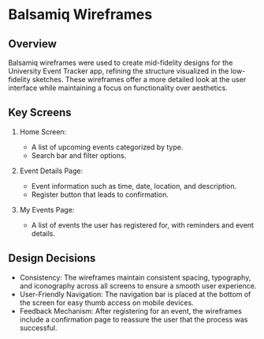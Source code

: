 # Balsamiq Wireframes

## Overview
Balsamiq wireframes were used to create mid-fidelity designs for the University Event Tracker app, refining the structure visualized in the low-fidelity sketches. These wireframes offer a more detailed look at the user interface while maintaining a focus on functionality over aesthetics.

## Key Screens
1. Home Screen:
   - A list of upcoming events categorized by type.
   - Search bar and filter options.
   
2. Event Details Page:
   - Event information such as time, date, location, and description.
   - Register button that leads to confirmation.
   
3. My Events Page:
   - A list of events the user has registered for, with reminders and event details.

## Design Decisions
- Consistency: The wireframes maintain consistent spacing, typography, and iconography across all screens to ensure a smooth user experience.
- User-Friendly Navigation: The navigation bar is placed at the bottom of the screen for easy thumb access on mobile devices.
- Feedback Mechanism: After registering for an event, the wireframes include a confirmation page to reassure the user that the process was successful.
